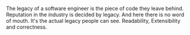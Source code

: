 The legacy of a software engineer is the piece of code they leave behind. Reputation in the industry is decided by legacy. And here there is no word of mouth. It's the actual legacy people can see. 
Readability, Extensibility and correctness.

